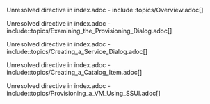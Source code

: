 Unresolved directive in index.adoc - include::topics/Overview.adoc\[\]

Unresolved directive in index.adoc -
include::topics/Examining\_the\_Provisioning\_Dialog.adoc\[\]

Unresolved directive in index.adoc -
include::topics/Creating\_a\_Service\_Dialog.adoc\[\]

Unresolved directive in index.adoc -
include::topics/Creating\_a\_Catalog\_Item.adoc\[\]

Unresolved directive in index.adoc -
include::topics/Provisioning\_a\_VM\_Using\_SSUI.adoc\[\]
